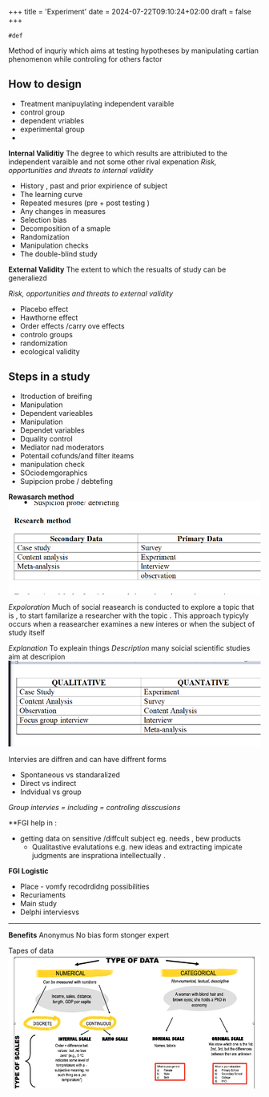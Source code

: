 +++
title = 'Experiment'
date = 2024-07-22T09:10:24+02:00
draft = false
+++

    #def 
Method of inquriy which aims at testing hypotheses by manipulating cartian phenomenon while controling for others factor 


## How to design
- Treatment manipuylating independent varaible 
- control group 
- dependent vriables 
- experimental group
-


**Internal Validitiy**
The degree to which results are attribiuted to the independent varaible and not some other rival expenation 
*Risk, opportunities and threats to internal validity*
- History , past  and prior expirience of subject 
- The learning curve 
- Repeated mesures (pre + post testing )
- Any changes in measures 
- Selection bias 
- Decomposition of a smaple 
- Randomization 
- Manipulation checks 
- The double-blind study




**External Validity**
The extent to which the resualts of study can be generaliezd 

*Risk, opportunities and threats to external validity*

- Placebo effect 
- Hawthorne effect 
- Order effects /carry ove effects 
- controlo groups 
- randomization 
- ecological validity 

## Steps in a study

- Itroduction of breifing 
- Manipulation 
- Dependent varieables 
- Manipulation 
- Dependet variables 
- Dquality control 
- Mediator nad moderators 
- Potentail cofunds/and filter iteams 
- manipulation check
- SOciodemgoraphics 
- Supipcion probe / debtefing 

**Rewasarch method**
![Pasted_image_20230112140100.png](/static/Pasted_image_20230112140100.png)

*Expoloration* 
Much of social reasearch is conducted to explore a topic that is , to start familarize a researcher with the topic .
This approach typicyly occurs when a reasearcher examines a new interes or when the subject of study itself 

*Explanation*
To expleain things 
*Description*
many soicial scientific studies aim at descripion
![Pasted_image_20230112150430.png](/static/Pasted_image_20230112150430.png)


Intervies are diffren and can have diffrent forms 
- Spontaneous vs standaralized
- Direct vs indirect 
- Indvidual vs group

*Group intervies = including = controling disscusions* 



**FGI help in : 
- getting data on sensitive /diffcult subject eg. needs , bew products 
	- Qualitastive evalutations e.g. new ideas  and extracting impicate judgments are insprationa intellectually .


**FGI Logistic**
- Place - vomfy recodrdidng possibilities 
- Recuriaments 
- Main study 
- Delphi interviesvs 

---

**Benefits**
Anonymus 
No bias form stonger
expert 

Tapes of data
![Pasted_image_20230112151343.png](/static/Pasted_image_20230112151343.png)


